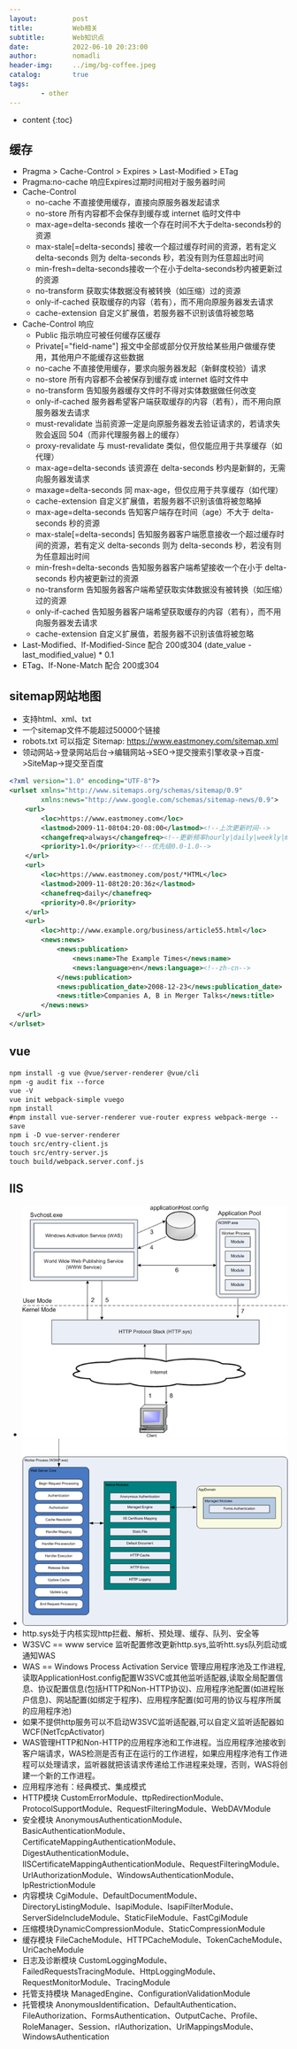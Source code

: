 ```yaml
---
layout:         post
title:          Web相关
subtitle:       Web知识点
date:           2022-06-10 20:23:00
author:         nomadli
header-img:     ../img/bg-coffee.jpeg
catalog:        true
tags:
        - other
---
```


* content
{:toc}

## 缓存
- Pragma > Cache-Control > Expires > Last-Modified > ETag
- Pragma:no-cache 响应Expires过期时间相对于服务器时间
- Cache-Control
    - no-cache	不直接使用缓存，直接向原服务器发起请求
    - no-store	所有内容都不会保存到缓存或 internet 临时文件中
    - max-age=delta-seconds	接收一个存在时间不大于delta-seconds秒的资源
    - max-stale[=delta-seconds]	接收一个超过缓存时间的资源，若有定义 delta-seconds 则为 delta-seconds 秒，若没有则为任意超出时间
    - min-fresh=delta-seconds接收一个在小于delta-seconds秒内被更新过的资源
    - no-transform 获取实体数据没有被转换（如压缩）过的资源
    - only-if-cached 获取缓存的内容（若有），而不用向原服务器发去请求
    - cache-extension 自定义扩展值，若服务器不识别该值将被忽略
- Cache-Control 响应
    - Public 指示响应可被任何缓存区缓存
    - Private[="field-name"] 报文中全部或部分仅开放给某些用户做缓存使用，其他用户不能缓存这些数据
    - no-cache	不直接使用缓存，要求向服务器发起（新鲜度校验）请求
    - no-store	所有内容都不会被保存到缓存或 internet 临时文件中
    - no-transform	告知服务器缓存文件时不得对实体数据做任何改变
    - only-if-cached 服务器希望客户端获取缓存的内容（若有），而不用向原服务器发去请求
    - must-revalidate 当前资源一定是向原服务器发去验证请求的，若请求失败会返回 504（而非代理服务器上的缓存）
    - proxy-revalidate	与 must-revalidate 类似，但仅能应用于共享缓存（如代理）
    - max-age=delta-seconds	该资源在 delta-seconds 秒内是新鲜的，无需向服务器发请求
    - maxage=delta-seconds	同 max-age，但仅应用于共享缓存（如代理）
    - cache-extension	自定义扩展值，若服务器不识别该值将被忽略掉
    - max-age=delta-seconds	告知客户端存在时间（age）不大于 delta-seconds 秒的资源
    - max-stale[=delta-seconds]	告知服务器客户端愿意接收一个超过缓存时间的资源，若有定义 delta-seconds 则为 delta-seconds 秒，若没有则为任意超出时间
    - min-fresh=delta-seconds	告知服务器客户端希望接收一个在小于 delta-seconds 秒内被更新过的资源
    - no-transform	告知服务器客户端希望获取实体数据没有被转换（如压缩）过的资源
    - only-if-cached	告知服务器客户端希望获取缓存的内容（若有），而不用向服务器发去请求
    - cache-extension	自定义扩展值，若服务器不识别该值将被忽略
- Last-Modified、If-Modified-Since 配合 200或304 (date_value - last_modified_value) * 0.1
- ETag、If-None-Match 配合 200或304

## sitemap网站地图
- 支持html、xml、txt
- 一个sitemap文件不能超过50000个链接
- robots.txt 可以指定 Sitemap: https://www.eastmoney.com/sitemap.xml
- 领动网站->登录网站后台->编辑网站->SEO->提交搜索引擎收录->百度->SiteMap->提交至百度
```xml
<?xml version="1.0" encoding="UTF-8"?>
<urlset xmlns="http://www.sitemaps.org/schemas/sitemap/0.9"
        xmlns:news="http://www.google.com/schemas/sitemap-news/0.9">
    <url>
        <loc>https://www.eastmoney.com</loc>
        <lastmod>2009-11-08t04:20-08:00</lastmod><!--上次更新时间-->
        <changefreq>always</changefreq><!--更新频率hourly|daily|weekly|monthly|yearly|never-->
        <priority>1.0</priority><!--优先级0.0-1.0-->
    </url>
    <url>
        <loc>https://www.eastmoney.com/post/*HTML</loc>
        <lastmod>2009-11-08t20:20:36z</lastmod>
        <chanefreq>daily</chanefreq>
        <priority>0.8</priority>
    </url>
    <url>
        <loc>http://www.example.org/business/article55.html</loc>
        <news:news>
            <news:publication>
                <news:name>The Example Times</news:name>
                <news:language>en</news:language><!--zh-cn-->
            </news:publication>
            <news:publication_date>2008-12-23</news:publication_date>
            <news:title>Companies A, B in Merger Talks</news:title>
        </news:news>
  </url>
</urlset>
```

## vue
```shell
npm install -g vue @vue/server-renderer @vue/cli
npm -g audit fix --force
vue -V
vue init webpack-simple vuego
npm install
#npm install vue-server-renderer vue-router express webpack-merge --save
npm i -D vue-server-renderer
touch src/entry-client.js
touch src/entry-server.js
touch build/webpack.server.conf.js
```

## IIS
- ![](../img/iis/01.png)
- ![](../img/iis/02.png)
- http.sys处于内核实现http拦截、解析、预处理、缓存、队列、安全等
- W3SVC == www service 监听配置修改更新http.sys,监听htt.sys队列启动或通知WAS
- WAS == Windows Process Activation Service 管理应用程序池及工作进程,读取ApplicationHost.config配置W3SVC或其他监听适配器,读取全局配置信息、协议配置信息(包括HTTP和Non-HTTP协议)、应用程序池配置(如进程账户信息)、网站配置(如绑定于程序)、应用程序配置(如可用的协议与程序所属的应用程序池)
- 如果不提供http服务可以不启动W3SVC监听适配器,可以自定义监听适配器如WCF(NetTcpActivator)
- WAS管理HTTP和Non-HTTP的应用程序池和工作进程。当应用程序池接收到客户端请求，WAS检测是否有正在运行的工作进程，如果应用程序池有工作进程可以处理请求，监听器就把该请求传递给工作进程来处理，否则，WAS将创建一个新的工作进程。
- 应用程序池有：经典模式、集成模式
- HTTP模块 CustomErrorModule、ttpRedirectionModule、ProtocolSupportModule、RequestFilteringModule、WebDAVModule
- 安全模块 AnonymousAuthenticationModule、BasicAuthenticationModule、CertificateMappingAuthenticationModule、DigestAuthenticationModule、IISCertificateMappingAuthenticationModule、RequestFilteringModule、UrlAuthorizationModule、WindowsAuthenticationModule、IpRestrictionModule
- 内容模块 CgiModule、DefaultDocumentModule、DirectoryListingModule、IsapiModule、IsapiFilterModule、ServerSideIncludeModule、StaticFileModule、FastCgiModule
- 压缩模块DynamicCompressionModule、StaticCompressionModule
- 缓存模块 FileCacheModule、HTTPCacheModule、TokenCacheModule、UriCacheModule
- 日志及诊断模块 CustomLoggingModule、FailedRequestsTracingModule、HttpLoggingModule、RequestMonitorModule、TracingModule
- 托管支持模块 ManagedEngine、ConfigurationValidationModule
- 托管模块 AnonymousIdentification、DefaultAuthentication、FileAuthorization、FormsAuthentication、OutputCache、Profile、RoleManager、Session、rlAuthorization、UrlMappingsModule、WindowsAuthentication
